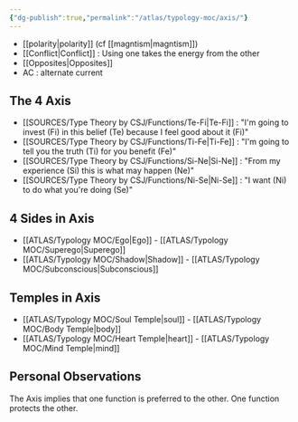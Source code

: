 ```yaml
---
{"dg-publish":true,"permalink":"/atlas/typology-moc/axis/"}
---
```



- [[polarity\|polarity]] (cf [[magntism\|magntism]])
- [[Conflict\|Conflict]] : Using one takes the energy from the other 
- [[Opposites\|Opposites]] 
- AC : alternate current 

## The 4 Axis
- [[SOURCES/Type Theory by CSJ/Functions/Te-Fi\|Te-Fi]] : "I'm going to invest (Fi) in this belief (Te) because I feel good about it (Fi)"
- [[SOURCES/Type Theory by CSJ/Functions/Ti-Fe\|Ti-Fe]] : "I'm going to tell you the truth (Ti) for you benefit (Fe)"
- [[SOURCES/Type Theory by CSJ/Functions/Si-Ne\|Si-Ne]] : "From my experience (Si) this is what may happen (Ne)"
- [[SOURCES/Type Theory by CSJ/Functions/Ni-Se\|Ni-Se]] : "I want (Ni) to do what you're doing (Se)" 

## 4 Sides in Axis
- [[ATLAS/Typology MOC/Ego\|Ego]] - [[ATLAS/Typology MOC/Superego\|Superego]]
- [[ATLAS/Typology MOC/Shadow\|Shadow]] - [[ATLAS/Typology MOC/Subconscious\|Subconscious]]

## Temples in Axis
- [[ATLAS/Typology MOC/Soul Temple\|soul]] - [[ATLAS/Typology MOC/Body Temple\|body]]
- [[ATLAS/Typology MOC/Heart Temple\|heart]] - [[ATLAS/Typology MOC/Mind Temple\|mind]]

## Personal Observations
The Axis implies that one function is preferred to the other. 
One function protects the other. 
